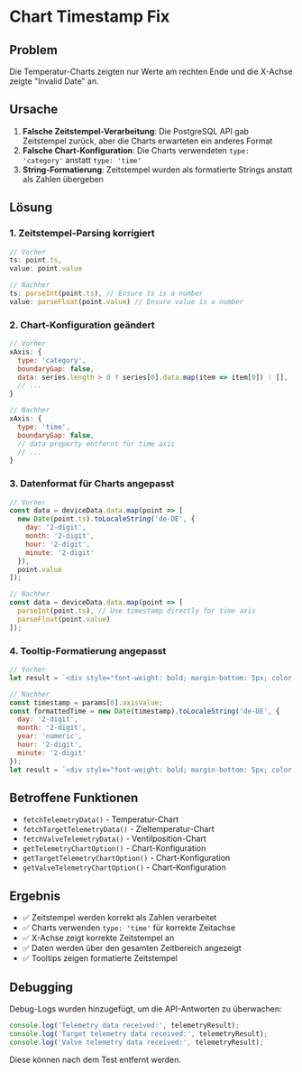 # Chart Timestamp Fix

## Problem
Die Temperatur-Charts zeigten nur Werte am rechten Ende und die X-Achse zeigte "Invalid Date" an.

## Ursache
1. **Falsche Zeitstempel-Verarbeitung**: Die PostgreSQL API gab Zeitstempel zurück, aber die Charts erwarteten ein anderes Format
2. **Falsche Chart-Konfiguration**: Die Charts verwendeten `type: 'category'` anstatt `type: 'time'`
3. **String-Formatierung**: Zeitstempel wurden als formatierte Strings anstatt als Zahlen übergeben

## Lösung

### 1. Zeitstempel-Parsing korrigiert
```javascript
// Vorher
ts: point.ts,
value: point.value

// Nachher
ts: parseInt(point.ts), // Ensure ts is a number
value: parseFloat(point.value) // Ensure value is a number
```

### 2. Chart-Konfiguration geändert
```javascript
// Vorher
xAxis: {
  type: 'category',
  boundaryGap: false,
  data: series.length > 0 ? series[0].data.map(item => item[0]) : [],
  // ...
}

// Nachher
xAxis: {
  type: 'time',
  boundaryGap: false,
  // data property entfernt für time axis
  // ...
}
```

### 3. Datenformat für Charts angepasst
```javascript
// Vorher
const data = deviceData.data.map(point => [
  new Date(point.ts).toLocaleString('de-DE', {
    day: '2-digit',
    month: '2-digit',
    hour: '2-digit',
    minute: '2-digit'
  }),
  point.value
]);

// Nachher
const data = deviceData.data.map(point => [
  parseInt(point.ts), // Use timestamp directly for time axis
  parseFloat(point.value)
]);
```

### 4. Tooltip-Formatierung angepasst
```javascript
// Vorher
let result = `<div style="font-weight: bold; margin-bottom: 5px; color: #333;">${params[0].axisValue}</div>`;

// Nachher
const timestamp = params[0].axisValue;
const formattedTime = new Date(timestamp).toLocaleString('de-DE', {
  day: '2-digit',
  month: '2-digit',
  year: 'numeric',
  hour: '2-digit',
  minute: '2-digit'
});
let result = `<div style="font-weight: bold; margin-bottom: 5px; color: #333;">${formattedTime}</div>`;
```

## Betroffene Funktionen
- `fetchTelemetryData()` - Temperatur-Chart
- `fetchTargetTelemetryData()` - Zieltemperatur-Chart
- `fetchValveTelemetryData()` - Ventilposition-Chart
- `getTelemetryChartOption()` - Chart-Konfiguration
- `getTargetTelemetryChartOption()` - Chart-Konfiguration
- `getValveTelemetryChartOption()` - Chart-Konfiguration

## Ergebnis
- ✅ Zeitstempel werden korrekt als Zahlen verarbeitet
- ✅ Charts verwenden `type: 'time'` für korrekte Zeitachse
- ✅ X-Achse zeigt korrekte Zeitstempel an
- ✅ Daten werden über den gesamten Zeitbereich angezeigt
- ✅ Tooltips zeigen formatierte Zeitstempel

## Debugging
Debug-Logs wurden hinzugefügt, um die API-Antworten zu überwachen:
```javascript
console.log('Telemetry data received:', telemetryResult);
console.log('Target telemetry data received:', telemetryResult);
console.log('Valve telemetry data received:', telemetryResult);
```

Diese können nach dem Test entfernt werden.
